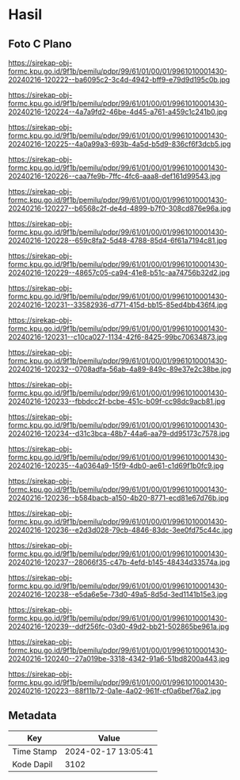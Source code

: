 # Hasil

## Foto C Plano

https://sirekap-obj-formc.kpu.go.id/9f1b/pemilu/pdpr/99/61/01/00/01/9961010001430-20240216-120222--ba6095c2-3c4d-4942-bff9-e79d9d195c0b.jpg

https://sirekap-obj-formc.kpu.go.id/9f1b/pemilu/pdpr/99/61/01/00/01/9961010001430-20240216-120224--4a7a9fd2-46be-4d45-a761-a459c1c241b0.jpg

https://sirekap-obj-formc.kpu.go.id/9f1b/pemilu/pdpr/99/61/01/00/01/9961010001430-20240216-120225--4a0a99a3-693b-4a5d-b5d9-836cf6f3dcb5.jpg

https://sirekap-obj-formc.kpu.go.id/9f1b/pemilu/pdpr/99/61/01/00/01/9961010001430-20240216-120226--caa7fe9b-7ffc-4fc6-aaa8-def161d99543.jpg

https://sirekap-obj-formc.kpu.go.id/9f1b/pemilu/pdpr/99/61/01/00/01/9961010001430-20240216-120227--b6568c2f-de4d-4899-b7f0-308cd876e96a.jpg

https://sirekap-obj-formc.kpu.go.id/9f1b/pemilu/pdpr/99/61/01/00/01/9961010001430-20240216-120228--659c8fa2-5d48-4788-85d4-6f61a7194c81.jpg

https://sirekap-obj-formc.kpu.go.id/9f1b/pemilu/pdpr/99/61/01/00/01/9961010001430-20240216-120229--48657c05-ca94-41e8-b51c-aa74756b32d2.jpg

https://sirekap-obj-formc.kpu.go.id/9f1b/pemilu/pdpr/99/61/01/00/01/9961010001430-20240216-120231--33582936-d771-415d-bb15-85ed4bb436f4.jpg

https://sirekap-obj-formc.kpu.go.id/9f1b/pemilu/pdpr/99/61/01/00/01/9961010001430-20240216-120231--c10ca027-1134-42f6-8425-99bc70634873.jpg

https://sirekap-obj-formc.kpu.go.id/9f1b/pemilu/pdpr/99/61/01/00/01/9961010001430-20240216-120232--0708adfa-56ab-4a89-849c-89e37e2c38be.jpg

https://sirekap-obj-formc.kpu.go.id/9f1b/pemilu/pdpr/99/61/01/00/01/9961010001430-20240216-120233--fbbdcc2f-bcbe-451c-b09f-cc98dc9acb81.jpg

https://sirekap-obj-formc.kpu.go.id/9f1b/pemilu/pdpr/99/61/01/00/01/9961010001430-20240216-120234--d31c3bca-48b7-44a6-aa79-dd95173c7578.jpg

https://sirekap-obj-formc.kpu.go.id/9f1b/pemilu/pdpr/99/61/01/00/01/9961010001430-20240216-120235--4a0364a9-15f9-4db0-ae61-c1d69f1b0fc9.jpg

https://sirekap-obj-formc.kpu.go.id/9f1b/pemilu/pdpr/99/61/01/00/01/9961010001430-20240216-120236--b584bacb-a150-4b20-8771-ecd81e67d76b.jpg

https://sirekap-obj-formc.kpu.go.id/9f1b/pemilu/pdpr/99/61/01/00/01/9961010001430-20240216-120236--e2d3d028-79cb-4846-83dc-3ee0fd75c44c.jpg

https://sirekap-obj-formc.kpu.go.id/9f1b/pemilu/pdpr/99/61/01/00/01/9961010001430-20240216-120237--28066f35-c47b-4efd-b145-48434d33574a.jpg

https://sirekap-obj-formc.kpu.go.id/9f1b/pemilu/pdpr/99/61/01/00/01/9961010001430-20240216-120238--e5da6e5e-73d0-49a5-8d5d-3ed1141b15e3.jpg

https://sirekap-obj-formc.kpu.go.id/9f1b/pemilu/pdpr/99/61/01/00/01/9961010001430-20240216-120239--ddf256fc-03d0-49d2-bb21-502865be961a.jpg

https://sirekap-obj-formc.kpu.go.id/9f1b/pemilu/pdpr/99/61/01/00/01/9961010001430-20240216-120240--27a019be-3318-4342-91a6-51bd8200a443.jpg

https://sirekap-obj-formc.kpu.go.id/9f1b/pemilu/pdpr/99/61/01/00/01/9961010001430-20240216-120223--88f11b72-0a1e-4a02-961f-cf0a6bef76a2.jpg


## Metadata

| Key        | Value               |
| ---------- | ------------------- |
| Time Stamp | 2024-02-17 13:05:41 |
| Kode Dapil | 3102                |



